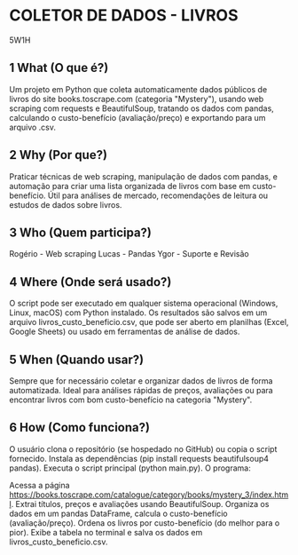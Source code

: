 # COLETOR DE DADOS - LIVROS 
5W1H

## 1 What (O que é?)
Um projeto em Python que coleta automaticamente dados públicos de livros do site books.toscrape.com (categoria "Mystery"), usando web scraping com requests e BeautifulSoup, tratando os dados com pandas, calculando o custo-benefício (avaliação/preço) e exportando para um arquivo .csv.

## 2 Why (Por que?)
Praticar técnicas de web scraping, manipulação de dados com pandas, e automação para criar uma lista organizada de livros com base em custo-benefício. Útil para análises de mercado, recomendações de leitura ou estudos de dados sobre livros.

## 3 Who (Quem participa?)

 Rogério - Web scraping
 Lucas - Pandas
 Ygor - Suporte e Revisão

## 4 Where (Onde será usado?)

O script pode ser executado em qualquer sistema operacional (Windows, Linux, macOS) com Python instalado.
Os resultados são salvos em um arquivo livros_custo_beneficio.csv, que pode ser aberto em planilhas (Excel, Google Sheets) ou usado em ferramentas de análise de dados.


## 5 When (Quando usar?)

Sempre que for necessário coletar e organizar dados de livros de forma automatizada.
Ideal para análises rápidas de preços, avaliações ou para encontrar livros com bom custo-benefício na categoria "Mystery".


## 6 How (Como funciona?)

O usuário clona o repositório (se hospedado no GitHub) ou copia o script fornecido.
Instala as dependências (pip install requests beautifulsoup4 pandas).
Executa o script principal (python main.py).
O programa:

Acessa a página https://books.toscrape.com/catalogue/category/books/mystery_3/index.html.
Extrai títulos, preços e avaliações usando BeautifulSoup.
Organiza os dados em um pandas DataFrame, calcula o custo-benefício (avaliação/preço).
Ordena os livros por custo-benefício (do melhor para o pior).
Exibe a tabela no terminal e salva os dados em livros_custo_beneficio.csv.
